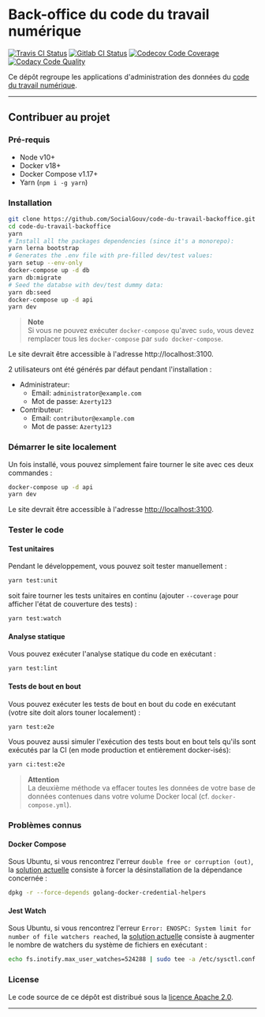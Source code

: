 # Back-office du code du travail numérique

[![Travis CI Status][img-travis]][link-travis]
[![Gitlab CI Status][img-gitlab]][link-gitlab]
[![Codecov Code Coverage][img-codecov]][link-codecov]
[![Codacy Code Quality][img-codacy]][link-codacy]

Ce dépôt regroupe les applications d'administration des données du
[code du travail numérique][link-cdtn].

---

## Contribuer au projet

### Pré-requis

- Node v10+
- Docker v18+
- Docker Compose v1.17+
- Yarn (`npm i -g yarn`)

### Installation

```bash
git clone https://github.com/SocialGouv/code-du-travail-backoffice.git
cd code-du-travail-backoffice
yarn
# Install all the packages dependencies (since it's a monorepo):
yarn lerna bootstrap
# Generates the .env file with pre-filled dev/test values:
yarn setup --env-only
docker-compose up -d db
yarn db:migrate
# Seed the databse with dev/test dummy data:
yarn db:seed
docker-compose up -d api
yarn dev
```

> **Note**<br>
> Si vous ne pouvez exécuter `docker-compose` qu'avec `sudo`, vous devez
> remplacer tous les `docker-compose` par `sudo docker-compose`.

Le site devrait être accessible à l'adresse http://localhost:3100.

2 utilisateurs ont été générés par défaut pendant l'installation :

- Administrateur:
    - Email: `administrator@example.com`
    - Mot de passe: `Azerty123`
- Contributeur:
    - Email: `contributor@example.com`
    - Mot de passe: `Azerty123`

### Démarrer le site localement

Un fois installé, vous pouvez simplement faire tourner le site avec ces deux
commandes :

```bash
docker-compose up -d api
yarn dev
```

Le site devrait être accessible à l'adresse
[http://localhost:3100](http://localhost:3100).

### Tester le code

#### Test unitaires

Pendant le développement, vous pouvez soit tester manuellement :

```bash
yarn test:unit
```

soit faire tourner les tests unitaires en continu (ajouter `--coverage` pour
afficher l'état de couverture des tests) :

```bash
yarn test:watch
```

#### Analyse statique

Vous pouvez exécuter l'analyse statique du code en exécutant :

```bash
yarn test:lint
```

#### Tests de bout en bout

Vous pouvez exécuter les tests de bout en bout du code en exécutant (votre site
doit alors touner localement) :

```bash
yarn test:e2e
```

Vous pouvez aussi simuler l'exécution des tests bout en bout tels qu'ils sont
exécutés par la CI (en mode production et entièrement docker-isés):

```bash
yarn ci:test:e2e
```

> **Attention**<br>
> La deuxième méthode va effacer toutes les données de votre base de données
> contenues dans votre volume Docker local (cf. `docker-compose.yml`).

### Problèmes connus	

#### Docker Compose

Sous Ubuntu, si vous rencontrez l'erreur `double free or corruption (out)`, la
[solution actuelle][link-issue-1] consiste à forcer la désinstallation de la
dépendance concernée :

```bash
dpkg -r --force-depends golang-docker-credential-helpers
```

#### Jest Watch

Sous Ubuntu, si vous rencontrez l'erreur	`Error: ENOSPC: System limit for
number of file watchers reached`, la [solution	actuelle][link-issue-2] consiste
à augmenter le nombre de watchers du système de fichiers en exécutant :	

```bash
echo fs.inotify.max_user_watches=524288 | sudo tee -a /etc/sysctl.conf && sudo sysctl -p	
```

### License

Le code source de ce dépôt est distribué sous la
[licence Apache 2.0][link-license].

---

[img-codacy]: https://img.shields.io/codacy/grade/4c5aebc238b94d3795371b49fa6041de.svg?style=flat-square
[img-codecov]: https://img.shields.io/codecov/c/github/SocialGouv/code-du-travail-backoffice/dev.svg?style=flat-square
[img-gitlab]: https://gitlab.factory.social.gouv.fr/SocialGouv/code-du-travail-backoffice/badges/dev/pipeline.svg?style=flat-square
[img-travis]: https://img.shields.io/travis/SocialGouv/code-du-travail-backoffice/dev.svg?style=flat-square

[link-cdtn]: https://codedutravail.num.social.gouv.fr
[link-codacy]: https://app.codacy.com/project/SocialGouv/code-du-travail-backoffice/dashboard
[link-codecov]: https://codecov.io/gh/SocialGouv/code-du-travail-backoffice
[link-gitlab]: https://gitlab.factory.social.gouv.fr/SocialGouv/code-du-travail-backoffice/pipelines
[link-issue-1]: https://github.com/docker/docker-credential-helpers/issues/103#issuecomment-421822269
[link-issue-2]: https://github.com/facebook/jest/issues/3254#issuecomment-297214395
[link-license]: https://github.com/SocialGouv/code-du-travail-backoffice/blob/master/LICENSE
[link-travis]: https://travis-ci.com/SocialGouv/code-du-travail-backoffice

